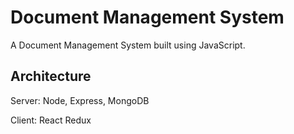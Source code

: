 # Document Management System
A Document Management System built using JavaScript.

## Architecture
Server: Node, Express, MongoDB

Client: React Redux
